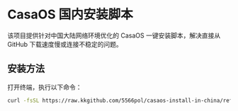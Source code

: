 # CasaOS 国内安装脚本

该项目提供针对中国大陆网络环境优化的 CasaOS 一键安装脚本，解决直接从 GitHub 下载速度慢或连接不稳定的问题。

## 安装方法

打开终端，执行以下命令：

```bash
curl -fsSL https://raw.kkgithub.com/5566pol/casaos-install-in-china/refs/heads/main/get.sh | bash
